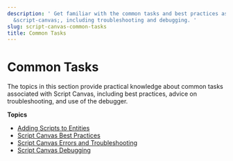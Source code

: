 ```yaml
---
description: ' Get familiar with the common tasks and best practices associated with
  &script-canvas;, including troubleshooting and debugging. '
slug: script-canvas-common-tasks
title: Common Tasks
---
```

# Common Tasks<a name="script-canvas-common-tasks"></a>

The topics in this section provide practical knowledge about common tasks associated with Script Canvas, including best practices, advice on troubleshooting, and use of the debugger\.

**Topics**
+ [Adding Scripts to Entities](/docs/userguide/scripting/scriptcanvas/adding-scripts.md)
+ [Script Canvas Best Practices](/docs/userguide/scripting/scriptcanvas/best-practices.md)
+ [Script Canvas Errors and Troubleshooting](/docs/userguide/scripting/scriptcanvas/errors-and-troubleshooting.md)
+ [Script Canvas Debugging](/docs/userguide/scripting/scriptcanvas/debugging.md)